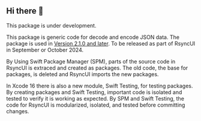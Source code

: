 ## Hi there 👋

This package is under development. 

This package is generic code for decode and encode JSON data. The package is used in [Version 2.1.0 and later](https://github.com/rsyncOSX/RsyncUI). To be released as part of RsyncUI in September or October 2024.

By Using Swift Package Manager (SPM), parts of the source code in RsyncUI is extraced and created as packages. The old code, the base for packages, is deleted and RsyncUI imports the new packages. 

In Xcode 16 there is also a new module, Swift Testing, for testing packages. By creating packages and Swift Testing, important code is isolated and tested to verify it is working as expected. By SPM and Swift Testing, the code for RsyncUI is modularized, isolated, and tested before committing changes.

